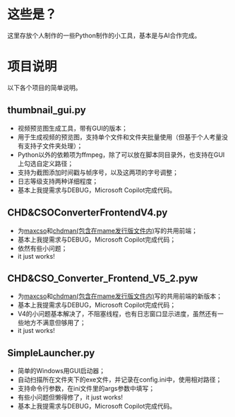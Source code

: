 # 这些是？

这里存放个人制作的一些Python制作的小工具，基本是与AI合作完成。

# 项目说明

以下各个项目的简单说明。

## thumbnail_gui.py

- 视频预览图生成工具，带有GUI的版本；
- 用于生成视频的预览图，支持单个文件和文件夹批量使用（但基于个人考量没有支持子文件夹处理）；
- Python以外的依赖项为ffmpeg，除了可以放在脚本同目录外，也支持在GUI上勾选自定义路径；
- 支持为截图添加时间戳与帧序号，以及这两项的字号调整；
- 日志等级支持两种详细程度；
- 基本上我提需求与DEBUG，Microsoft Copilot完成代码。

## CHD&CSOConverterFrontendV4.py

- 为[maxcso](https://github.com/unknownbrackets/maxcso)和[chdman(包含在mame发行版文件内)](https://docs.mamedev.org/tools/chdman.html)写的共用前端；
- 基本上我提需求与DEBUG，Microsoft Copilot完成代码；
- 依然有些小问题；
- it just works!

## CHD&CSO_Converter_Frontend_V5_2.pyw

- 为[maxcso](https://github.com/unknownbrackets/maxcso)和[chdman(包含在mame发行版文件内)](https://docs.mamedev.org/tools/chdman.html)写的共用前端的新版本；
- 基本上我提需求与DEBUG，Microsoft Copilot完成代码；
- V4的小问题基本解决了，不阻塞线程，也有日志窗口显示进度，虽然还有一些地方不满意但够用了；
- it just works!

## SimpleLauncher.py

- 简单的Windows用GUI启动器；
- 自动扫描所在文件夹下的exe文件，并记录在config.ini中，使用相对路径；
- 支持命令行参数，在ini文件里的args参数中填写；
- 有些小问题但懒得修了，it just works!
- 基本上我提需求与DEBUG，Microsoft Copilot完成代码。
